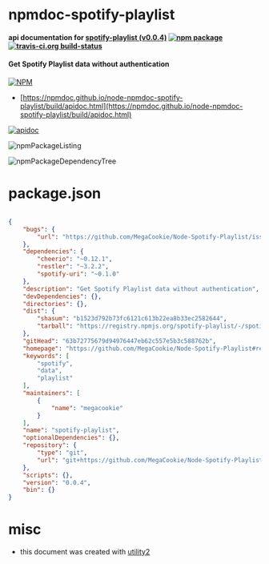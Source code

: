 # npmdoc-spotify-playlist

#### api documentation for  [spotify-playlist (v0.0.4)](https://github.com/MegaCookie/Node-Spotify-Playlist#readme)  [![npm package](https://img.shields.io/npm/v/npmdoc-spotify-playlist.svg?style=flat-square)](https://www.npmjs.org/package/npmdoc-spotify-playlist) [![travis-ci.org build-status](https://api.travis-ci.org/npmdoc/node-npmdoc-spotify-playlist.svg)](https://travis-ci.org/npmdoc/node-npmdoc-spotify-playlist)

#### Get Spotify Playlist data without authentication

[![NPM](https://nodei.co/npm/spotify-playlist.png?downloads=true&downloadRank=true&stars=true)](https://www.npmjs.com/package/spotify-playlist)

- [https://npmdoc.github.io/node-npmdoc-spotify-playlist/build/apidoc.html](https://npmdoc.github.io/node-npmdoc-spotify-playlist/build/apidoc.html)

[![apidoc](https://npmdoc.github.io/node-npmdoc-spotify-playlist/build/screenCapture.buildCi.browser.%252Ftmp%252Fbuild%252Fapidoc.html.png)](https://npmdoc.github.io/node-npmdoc-spotify-playlist/build/apidoc.html)

![npmPackageListing](https://npmdoc.github.io/node-npmdoc-spotify-playlist/build/screenCapture.npmPackageListing.svg)

![npmPackageDependencyTree](https://npmdoc.github.io/node-npmdoc-spotify-playlist/build/screenCapture.npmPackageDependencyTree.svg)



# package.json

```json

{
    "bugs": {
        "url": "https://github.com/MegaCookie/Node-Spotify-Playlist/issues"
    },
    "dependencies": {
        "cheerio": "~0.12.1",
        "restler": "~3.2.2",
        "spotify-uri": "~0.1.0"
    },
    "description": "Get Spotify Playlist data without authentication",
    "devDependencies": {},
    "directories": {},
    "dist": {
        "shasum": "b1523d792b73fc6121c613b22ea8b33ec2582644",
        "tarball": "https://registry.npmjs.org/spotify-playlist/-/spotify-playlist-0.0.4.tgz"
    },
    "gitHead": "63b72775679d94976447eb62c557e5b3c588762b",
    "homepage": "https://github.com/MegaCookie/Node-Spotify-Playlist#readme",
    "keywords": [
        "spotify",
        "data",
        "playlist"
    ],
    "maintainers": [
        {
            "name": "megacookie"
        }
    ],
    "name": "spotify-playlist",
    "optionalDependencies": {},
    "repository": {
        "type": "git",
        "url": "git+https://github.com/MegaCookie/Node-Spotify-Playlist.git"
    },
    "scripts": {},
    "version": "0.0.4",
    "bin": {}
}
```



# misc
- this document was created with [utility2](https://github.com/kaizhu256/node-utility2)
